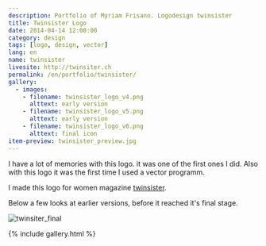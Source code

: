 ```yaml
---
description: Portfolio of Myriam Frisano. Logodesign twinsister
title: Twinsister Logo
date: 2014-04-14 12:00:00
category: design
tags: [logo, design, vector]
lang: en
name: twinsister
livesite: http://twinsiter.ch
permalink: /en/portfolio/twinsister/
gallery:
  - images:
    - filename: twinsister_logo_v4.png
      alttext: early version
    - filename: twinsister_logo_v5.png
      alttext: early version
    - filename: twinsister_logo_v6.png
      alttext: final icon
item-preview: twinsister_preview.jpg
---
```

I have a lot of memories with this logo. it was one of the first ones I did. Also with this logo it was the first time I used a vector programm.

I made this logo for women magazine [twinsister](http://twinsister.ch).

Below a few looks at earlier versions, before it reached it's final stage.

![twinsiter_final]({{site.img_dir}}/twinsiter_logo_final.png)

{% include gallery.html %}


<style>
    .masonry img,
    #imagelightbox {
        background: white;
    }
</style>
